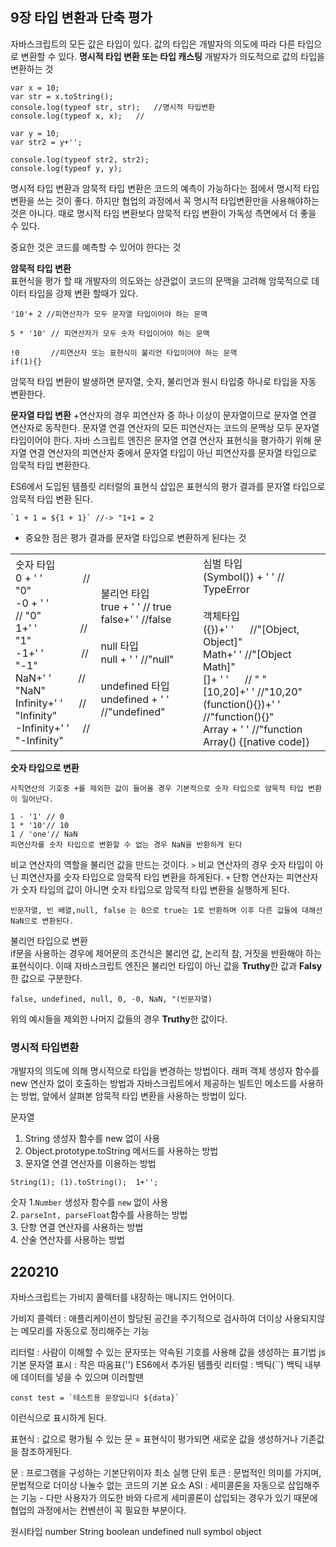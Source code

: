 ## 9장 타입 변환과 단축 평가

자바스크립트의 모든 값은 타입이 있다. 값의 타입은 개발자의 의도에 따라 다른 타입으로 변환할 수 있다. 
<b>명시적 타입 변환 또는 타입 캐스팅</b> 개발자가 의도적으로 값의 타입을 변환하는 것

```
var x = 10;
var str = x.toString();
console.log(typeof str, str);   //명시적 타입변환
console.log(typeof x, x);   //

var y = 10;
var str2 = y+'';

console.log(typeof str2, str2);
console.log(typeof y, y);
```
명시적 타입 변환과 암묵적 타입 변환은 코드의 예측이 가능하다는 점에서 명시적 타입변환을 쓰는 것이 좋다.
하지만 협업의 과정에서 꼭 명시적 타입변환만을 사용해야하는것은 아니다.
때로 명시적 타입 변환보다 암묵적 타입 변환이 가독성 측면에서 더 좋을 수 있다.

중요한 것은 코드를 예측할 수 있어야 한다는 것

<b>암묵적 타입 변환</b><br>
표현식을 평가 할 때 개발자의 의도와는 상관없이 코드의 문맥을 고려해 암묵적으로 데이터 타입을 강제 변환 할때가 있다.
```
'10'+ 2 //피연산자가 모두 문자열 타입이어야 하는 문맥

5 * '10' // 피연산자가 모두 숫자 타입이어야 하는 문맥

!0       //피연산자 또는 표현식이 불리언 타입이어야 하는 문맥
if(1){}
```
암묵적 타입 변환이 발생하면 문자열, 숫자, 불리언과 원시 타입중 하나로 타입을 자동 변환한다.

<b>문자열 타입 변환</b> +연산자의 경우 피연산자 중 하나 이상이 문자열이므로 문자열 연결 연산자로 동작한다.
문자열 연결 연산자의 모든 피연산자는 코드의 문맥상 모두 문자열 타입이어야 한다.
자바 스크립트 엔진은 문자열 연결 연산자 표현식을 평가하기 위해 문자열 연결 연산자의 피연산자 중에서 문자열 타입이 아닌 피연산자를 문자열 타입으로 암묵적 타입 변환한다.

ES6에서 도입된 템플릿 리터럴의 표현식 삽입은 표현식의 평가 결과를 문자열 타입으로 암묵적 타입 변환 된다.
```
`1 + 1 = ${1 + 1}` //-> "1+1 = 2
```
-    중요한 점은 평가 결과를 문자열 타입으로 변환하게 된다는 것<br>


<table>
<tr>
<td>
숫자 타입<br>
0 + ' ' &nbsp;&nbsp;&nbsp;&nbsp;&nbsp;&nbsp;&nbsp;&nbsp;&nbsp;&nbsp;&nbsp;&nbsp;&nbsp; // "0"<br>
-0 + ' '&nbsp;&nbsp;&nbsp;&nbsp;&nbsp;&nbsp;&nbsp;&nbsp;&nbsp;&nbsp;&nbsp;&nbsp; // "0"<br>
1+' '&nbsp;&nbsp;&nbsp;&nbsp;&nbsp;&nbsp;&nbsp;&nbsp;&nbsp;&nbsp;&nbsp;&nbsp;&nbsp;&nbsp;&nbsp; // "1"<br>
-1+' '&nbsp;&nbsp;&nbsp;&nbsp;&nbsp;&nbsp;&nbsp;&nbsp;&nbsp;&nbsp;&nbsp;&nbsp;&nbsp; // "-1"<br>
NaN+' '&nbsp;&nbsp;&nbsp;&nbsp;&nbsp;&nbsp;&nbsp;&nbsp;&nbsp; // "NaN"<br>
Infinity+' '&nbsp;&nbsp;&nbsp;&nbsp;&nbsp; // "Infinity"<br>
-Infinity+' '&nbsp;&nbsp;&nbsp;&nbsp; // "-Infinity"<br>
</td>
<td>
불리언 타입<br>
true + ' ' // true<br>
false+' ' //false<br><br>
null 타입<br>
null + ' ' //"null"<br><br>
undefined 타입<br>
undefined + ' ' //"undefined"
</td>
<td>
심벌 타입<br>
(Symbol()) + ' ' // TypeError<br>
<br>
객체타입<br>
({})+' '&nbsp;&nbsp;&nbsp;&nbsp;&nbsp;&nbsp;//"[Object, Object]"<br>
Math+' ' //"[Object Math]"<br>
[]+ ' ' &nbsp;&nbsp;&nbsp;&nbsp;&nbsp;// " " <br>
[10,20]+' ' //"10,20"<br>
(function(){})+' ' //"function(){}"<br>
Array + ' ' //"function Array() {[native code]}
</td>
</tr>
</table>

<b>숫자 타입으로 변환</b><br>
```
사칙연산의 기호중 +를 제외한 값이 들어올 경우 기본적으로 숫자 타입으로 암묵적 타입 변환이 일어난다.

1 - '1' // 0
1 * '10'// 10
1 / 'one'// NaN
피연산자를 숫자 타입으로 변환할 수 없는 경우 NaN을 반환하게 된다
```


비교 연산자의 역할을 불리언 값을 만드는 것이다.
`>` 비교 연산자의 경우 숫자 타입이 아닌 피연산자를 숫자 타입으로 암묵적 타입 변환을 하게된다.
`+` 단항 연산자는 피연산자가 숫자 타입의 값이 아니면 숫자 타입으로 암묵적 타입 변환을 실행하게 된다.

```
빈문자열, 빈 배열,null, false 는 0으로 true는 1로 반환하며 이후 다른 값들에 대해선 NaN으로 변환된다.
```

불리언 타입으로 변환<br>
if문을 사용하는 경우에 제어문의 조건식은 불리언 값, 논리적 참, 거짓을 반환해야 하는 표현식이다. 이때 자바스크립트 엔진은 불리언 타입이 아닌 값을 <b>Truthy</b>한 값과 <b>Falsy</b>한 값으로 구분한다.
```
false, undefined, null, 0, -0, NaN, "(빈문자열)
```
위의 예시들을 제외한 나머지 값들의 경우 <b>Truthy</b>한 값이다.


### <b>명시적 타입변환</b>
개발자의 의도에 의해 명시적으로 타입을 변경하는 방법이다. 래퍼 객체 생성자 함수를 new 연산자 없이 호출하는 방법과 자바스크립트에서 제공하는 빌트인 메소드를 사용하는 방법, 앞에서 살펴본 암묵적 타입 변환을 사용하는 방법이 있다.

문자열
1. String 생성자 함수를 new 없이 사용
2. Object.prototype.toString 메서드를 사용하는 방법
3. 문자열 연결 연산자를 이용하는 방법
```
String(1); (1).toString();  1+'';
```
숫자
1.`Number` 생성자 함수를 `new` 없이 사용<br>
2. `parseInt, parseFloat`함수를 사용하는 방법<br>
3. 단항 연결 연산자를 사용하는 방법<br>
4. 산술 연산자를 사용하는 방법<br>






## 220210

자바스크립트는 가비지 콜렉터를 내장하는 매니지드 언어이다.

가비지 콜렉터 : 애플리케이션이 할당된 공간을 주기적으로 검사하여 더이상 사용되지않는 메모리를 자동으로 정리해주는 기능

리터럴 : 사람이 이해할 수 있는 문자또는 약속된 기호를 사용해 값을 생성하는 표기법
js 기본 문자열 표시 : 작은 따옴표('')
ES6에서 추가된 템플릿 리터럴 : 백틱(``)
백틱 내부에 데이터를 넣을 수 있으며 이러할땐
```
const test = `테스트용 문장입니다 ${data}`
```
이런식으로 표시하게 된다.

표현식 : 값으로 평가될 수 있는 문
= 표현식이 평가되면 새로운 값을 생성하거나 기존값을 참조하게된다.

문 : 프로그램을 구성하는 기본단위이자 최소 실행 단위
토큰 : 문법적인 의미를 가지며, 문법적으로 더이상 나눌수 없는 코드의 기본 요소
ASI : 세미콜론을 자동으로 삽입해주는 기능 - 다만 사용자가 의도한 바와 다르게 세미콜론이 삽입되는 경우가 있기 때문에 협업의 과정에서는 컨벤션이 꼭 필요한 부분이다.

원시타입
number String boolean undefined null symbol object

 